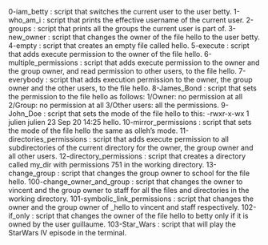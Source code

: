 0-iam_betty : script that switches the current user to the user betty.
1-who_am_i : script that prints the effective username of the current user.
2-groups : script that prints all the groups the current user is part of.
3-new_owner : script that changes the owner of the file hello to the user betty.
4-empty : script that creates an empty file called hello.
5-execute : script that adds execute permission to the owner of the file hello.
6-multiple_permissions : script that adds execute permission to the owner and the group owner, and read permission to other users, to the file hello.
7-everybody : script that adds execution permission to the owner, the group owner and the other users, to the file hello.
8-James_Bond : script that sets the permission to the file hello as follows: 1/Owner: no permission at all 2/Group: no permission at all 3/Other users: all the permissions.
9-John_Doe : script that sets the mode of the file hello to this: -rwxr-x-wx 1 julien julien 23 Sep 20 14:25 hello.
10-mirror_permissions : script that sets the mode of the file hello the same as olleh’s mode.
11-directories_permissions : script that adds execute permission to all subdirectories of the current directory for the owner, the group owner and all other users.
12-directory_permissions : script that creates a directory called my_dir with permissions 751 in the working directory.
13-change_group : script that changes the group owner to school for the file hello.
100-change_owner_and_group : script that changes the owner to vincent and the group owner to staff for all the files and directories in the working directory.
101-symbolic_link_permissions : script that changes the owner and the group owner of _hello to vincent and staff respectively.
102-if_only : script that changes the owner of the file hello to betty only if it is owned by the user guillaume.
103-Star_Wars : script that will play the StarWars IV episode in the terminal.
